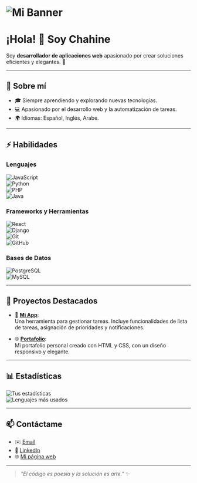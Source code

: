 # ![Mi Banner](https://github.com/exsaol24/exsaol24/main/banner)  
# ¡Hola! 👋 Soy **Chahine**  
Soy **desarrollador de aplicaciones web** apasionado por crear soluciones eficientes y elegantes. 🚀  

---

## 🌟 Sobre mí  
- 🎓 Siempre aprendiendo y explorando nuevas tecnologías.  
- 💻 Apasionado por el desarrollo web y la automatización de tareas.  
- 🌍 Idiomas: Español, Inglés, Arabe.  

---

## ⚡ Habilidades  
### Lenguajes  
![JavaScript](https://img.shields.io/badge/-JavaScript-F7DF1E?logo=javascript&logoColor=000)  
![Python](https://img.shields.io/badge/-Python-3776AB?logo=python&logoColor=fff)  
![PHP](https://img.shields.io/badge/-PHP-777BB4?logo=php&logoColor=fff)  
![Java](https://img.shields.io/badge/-Java-007396?logo=java&logoColor=fff)  

### Frameworks y Herramientas  
![React](https://img.shields.io/badge/-React-61DAFB?logo=react&logoColor=000)  
![Django](https://img.shields.io/badge/-Django-092E20?logo=django&logoColor=fff)  
![Git](https://img.shields.io/badge/-Git-F05032?logo=git&logoColor=fff)  
![GitHub](https://img.shields.io/badge/-GitHub-181717?logo=github&logoColor=fff)  

### Bases de Datos  
![PostgreSQL](https://img.shields.io/badge/-PostgreSQL-336791?logo=postgresql&logoColor=fff)  
![MySQL](https://img.shields.io/badge/-MySQL-4479A1?logo=mysql&logoColor=fff)  

---

## 🌟 Proyectos Destacados  
- 🔧 [**Mi App**](https://github.com/cchrCoding05/mi-app):  
  Una herramienta para gestionar tareas. Incluye funcionalidades de lista de tareas, asignación de prioridades y notificaciones.  

- 🌐 [**Portafolio**](https://github.com/cchrCoding05/portafolio):  
  Mi portafolio personal creado con HTML y CSS, con un diseño responsivo y elegante.

---

## 📊 Estadísticas  
![Tus estadísticas](https://github-readme-stats.vercel.app/api?username=cchrCoding05&show_icons=true&theme=radical)  
![Lenguajes más usados](https://github-readme-stats.vercel.app/api/top-langs/?username=cchrCoding05&layout=compact&theme=radical)

---

## 📫 Contáctame  
- ✉️ [Email](mailto:chahinechrayehelmokhtari@gmail.com)  
- 💼 [LinkedIn](https://linkedin.com/in/chrayehChahine)  
- 🌐 [Mi página web](https://cchrCoding05.github.io)

---

> *"El código es poesía y la solución es arte."* ✨
